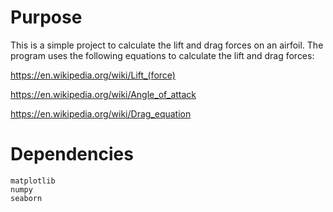 # Purpose

This is a simple project to calculate the lift and drag forces on an airfoil. The program uses the following equations to calculate the lift and drag forces:

https://en.wikipedia.org/wiki/Lift_(force)

https://en.wikipedia.org/wiki/Angle_of_attack

https://en.wikipedia.org/wiki/Drag_equation

# Dependencies

```
matplotlib
numpy
seaborn
```
